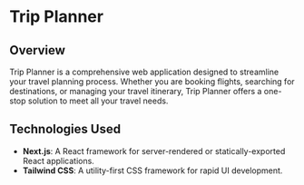# Trip Planner

## Overview

Trip Planner is a comprehensive web application designed to streamline your travel planning process. Whether you are booking flights, searching for destinations, or managing your travel itinerary, Trip Planner offers a one-stop solution to meet all your travel needs.

## Technologies Used

- **Next.js**: A React framework for server-rendered or statically-exported React applications.
- **Tailwind CSS**: A utility-first CSS framework for rapid UI development.